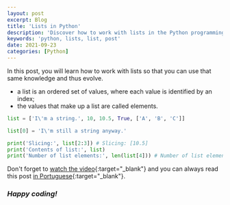 ```yaml
---
layout: post
excerpt: Blog
title: 'Lists in Python'
description: 'Discover how to work with lists in the Python programming language. Get answers to your questions with the theory and examples presented.'
keywords: 'python, lists, list, post'
date: 2021-09-23
categories: [Python]
---
```


In this post, you will learn how to work with lists so that you can use that same knowledge and thus evolve.

- a list is an ordered set of values, where each value is identified by an index;
- the values that make up a list are called elements.

```python
list = ['I\'m a string.', 10, 10.5, True, ['A', 'B', 'C']]

list[0] = 'I\'m still a string anyway.'

print('Slicing:', list[2:3]) # Slicing: [10.5]
print('Contents of list:', list)
print('Number of list elements:', len(list[4])) # Number of list elements: 3
```

Don't forget to [watch the video](https://youtu.be/YPjiLWtky60){:target="\_blank"} and you can always read this post [in Portuguese](https://caffeinealgorithm.com/blog/20210923/listas-em-python/){:target="\_blank"}.

### _Happy coding!_
